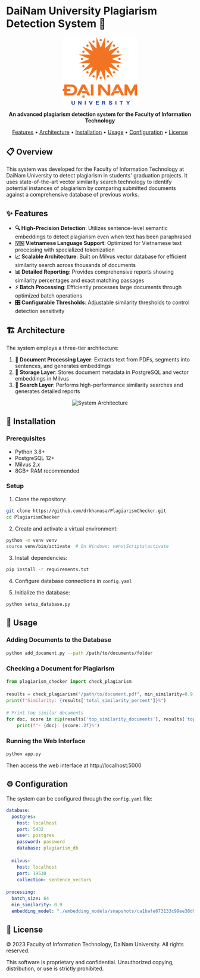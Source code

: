 # DaiNam University Plagiarism Detection System 🚀

<p align="center">
  <img src="docs/images/logo.png" alt="DaiNam University Logo" width="200"/>
</p>

<p align="center">
  <strong>An advanced plagiarism detection system for the Faculty of Information Technology</strong>
</p>

<p align="center">
  <a href="#features">Features</a> •
  <a href="#architecture">Architecture</a> •
  <a href="#installation">Installation</a> •
  <a href="#usage">Usage</a> •
  <a href="#configuration">Configuration</a> •
  <a href="#license">License</a>
</p>

## 📋 Overview

This system was developed for the Faculty of Information Technology at DaiNam University to detect plagiarism in students' graduation projects. It uses state-of-the-art vector similarity search technology to identify potential instances of plagiarism by comparing submitted documents against a comprehensive database of previous works.

## ✨ Features

- **🔍 High-Precision Detection**: Utilizes sentence-level semantic embeddings to detect plagiarism even when text has been paraphrased
- **🇻🇳 Vietnamese Language Support**: Optimized for Vietnamese text processing with specialized tokenization
- **📈 Scalable Architecture**: Built on Milvus vector database for efficient similarity search across thousands of documents
- **📊 Detailed Reporting**: Provides comprehensive reports showing similarity percentages and exact matching passages
- **⚡ Batch Processing**: Efficiently processes large documents through optimized batch operations
- **🎛️ Configurable Thresholds**: Adjustable similarity thresholds to control detection sensitivity

## 🏗️ Architecture

The system employs a three-tier architecture:

1. **📄 Document Processing Layer**: Extracts text from PDFs, segments into sentences, and generates embeddings
2. **💾 Storage Layer**: Stores document metadata in PostgreSQL and vector embeddings in Milvus
3. **🔎 Search Layer**: Performs high-performance similarity searches and generates detailed reports

<p align="center">
  <img src="docs/images/architecture.png" alt="System Architecture" width="600"/>
</p>

## 🚀 Installation

### Prerequisites

- Python 3.8+
- PostgreSQL 12+
- Milvus 2.x
- 8GB+ RAM recommended

### Setup

1. Clone the repository:
```bash
git clone https://github.com/drkhanusa/PlagiarismChecker.git
cd PlagiarismChecker
```

2. Create and activate a virtual environment:
```bash
python -m venv venv
source venv/bin/activate  # On Windows: venv\Scripts\activate
```

3. Install dependencies:
```bash
pip install -r requirements.txt
```

4. Configure database connections in `config.yaml`

5. Initialize the database:
```bash
python setup_database.py
```

## 🔧 Usage

### Adding Documents to the Database

```bash
python add_document.py --path /path/to/documents/folder
```

### Checking a Document for Plagiarism

```python
from plagiarism_checker import check_plagiarism

results = check_plagiarism("/path/to/document.pdf", min_similarity=0.9)
print(f"Similarity: {results['total_similarity_percent']}%")

# Print top similar documents
for doc, score in zip(results['top_similarity_documents'], results['top_similarity_values']):
    print(f"- {doc}: {score:.2f}%")
```

### Running the Web Interface

```bash
python app.py
```

Then access the web interface at http://localhost:5000

## ⚙️ Configuration

The system can be configured through the `config.yaml` file:

```yaml
database:
  postgres:
    host: localhost
    port: 5432
    user: postgres
    password: password
    database: plagiarism_db
  
  milvus:
    host: localhost
    port: 19530
    collection: sentence_vectors

processing:
  batch_size: 64
  min_similarity: 0.9
  embedding_model: "./embedding_models/snapshots/ca1bafe673133c99ee38d9782690a144758cb338"
```

## 📝 License

© 2023 Faculty of Information Technology, DaiNam University. All rights reserved.

This software is proprietary and confidential. Unauthorized copying, distribution, or use is strictly prohibited.
